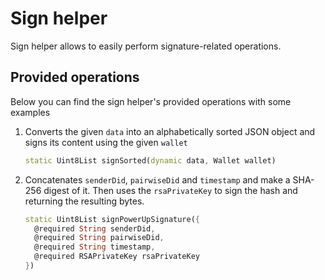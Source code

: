 # Sign helper

Sign helper allows to easily perform signature-related operations.

## Provided operations

Below you can find the sign helper's provided operations with some examples

1. Converts the given `data` into an alphabetically sorted JSON object and signs its content using the given `wallet`  

    ```dart
    static Uint8List signSorted(dynamic data, Wallet wallet)
    ```

2. Concatenates `senderDid`, `pairwiseDid` and `timestamp` and make a SHA-256 digest of it. Then uses the `rsaPrivateKey` to sign the hash and returning the resulting bytes.

    ```dart
    static Uint8List signPowerUpSignature({
      @required String senderDid,
      @required String pairwiseDid,
      @required String timestamp,
      @required RSAPrivateKey rsaPrivateKey
    })
    ```
